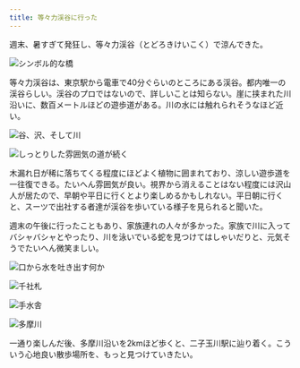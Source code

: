 ```yaml
---
title: 等々力渓谷に行った
---
```

週末、暑すぎて発狂し、等々力渓谷（とどろきけいこく）で涼んできた。

![](https://lh3.googleusercontent.com/SsGxDkWEHt-ucOKtthyEoIgPcoaCU071xU_cpUKlTJdC2q1lQD1AF8ocj0PPMKG8RBuIJpQMwiNPoR9rmk_W_ry-pq3wL0etjD0pdwtmrkVW0HO1xoAklkxIEoKSZ7DTvoRS5CIJBSx9NCznysNYFYo "シンボル的な橋")

等々力渓谷は、東京駅から電車で40分ぐらいのところにある渓谷。都内唯一の渓谷らしい。渓谷のプロではないので、詳しいことは知らない。崖に挟まれた川沿いに、数百メートルほどの遊歩道がある。川の水には触れられそうなほど近い。

![](https://lh4.googleusercontent.com/nl0eVnfqRvAwdOBnAwJyJteXYZdS9LK-3PY_sCcpynhRaaxwXuOSItEWCpTaDuBKS9vCRol6UfltOtw97tzv_9uFmP-Ywk41YZGDYEcTgCYFAT1EVwShpkPYjydeJ1IBTC5wZqlNROifX7I_8OXeRpo "谷、沢、そして川")

![](https://lh3.googleusercontent.com/3Y2JumOA4ckrNWL2CdajKN0MWArcfRmwz8oC_2ZcfkNrQNFEP_BLQLahyfLlwJvWeqGlsKKOpE6mqfNlOIqnsAgCqNzOqecen-7fUzi1s7aQkr_ZeBwELdloZSDSyjaN4BkvE56aqortuodF4J0mzWM "しっとりした雰囲気の道が続く")

木漏れ日が稀に落ちてくる程度にほどよく植物に囲まれており、涼しい遊歩道を一往復できる。たいへん雰囲気が良い。視界から消えることはない程度には沢山人が居たので、早朝や平日に行くとより楽しめるかもしれない。平日朝に行くと、スーツで出社する者達が渓谷を歩いている様子を見られると聞いた。

週末の午後に行ったこともあり、家族連れの人々が多かった。家族で川に入ってバシャバシャとやったり、川を泳いでいる蛇を見つけてはしゃいだりと、元気そうでたいへん微笑ましい。

![](https://lh4.googleusercontent.com/dKSDI1cKl5oY39QN87r2FVSq3Yu1zrJAHZMXAVyFB4WVlKMKCzARriciIIO3FpSovbXtqSFz0TByZlkoK4sBxD5ePlyFw6BqJQMrCxGHC-bYoxaLO-QGvFuWYiMIorxeQEL-UufBrsPVITp7HdeHs1k "口から水を吐き出す何か")

![](https://lh6.googleusercontent.com/gxSyPGqdEnRO2PXVZaDnGyYddTwsmPQMY1piDORx99eOUXqT2lFNqS7s5HzKSHLShMWXfLUfGnD5itkDKVp9LI4b1JitjEhj-T-u9UDOG8OHC-uIKOjakfs460aQ5aeMw3vfRwLeZXAqTP7N1_7VBLo "千社札")

![](https://lh5.googleusercontent.com/4x_jGh13dCyPvel1MP8tAvxHUNBmwEUXV7D8UbsM2wxSHjQCduwexBc5_MuLeoXQcTcKnwk2T3wcHBEEKhvzmH2u5tpJCYlq-ZvUnn8evLABwgn6ffuZD86hOZfVE0KioG0tkxIi7dYTjuMOndIKvq0 "手水舎")

![](https://lh6.googleusercontent.com/Mla-iJYHJ2alRSH3FaMCOW3wUQa_p1eZRIMZRxlKnFaPw5Xtx8MLV6JkpjuZZEMiaqqtsaVReGBPAC1eEPM7ArHkOq-EFRjE2xcKWm7t5ptKw57EmTcT1nnbjNplkUg1LEscrquOnzyzptH7GPl8-KQ "多摩川")

一通り楽しんだ後、多摩川沿いを2kmほど歩くと、二子玉川駅に辿り着く。こういう心地良い散歩場所を、もっと見つけていきたい。
